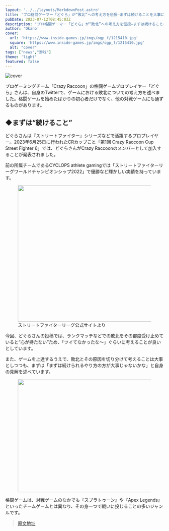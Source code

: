 ```yaml
---
layout: '../../layouts/MarkdownPost.astro'
title: 'プロ格闘ゲーマー「どぐら」が“敗北”への考え方を伝授―まずは続けることを大事に'
pubDate: 2023-07-12T08:45:03Z
description: 'プロ格闘ゲーマー「どぐら」が“敗北”への考え方を伝授―まずは続けることを大事に'
author: 'Okano'
cover:
  url: 'https://www.inside-games.jp/imgs/ogp_f/1215410.jpg'
  square: 'https://www.inside-games.jp/imgs/ogp_f/1215410.jpg'
  alt: "cover"
tags: ["news","游戏"]
theme: 'light'
featured: false
---
```


![cover](https://www.inside-games.jp/imgs/ogp_f/1215410.jpg)

<figure class="ctms-editor-twitter"><blockquote class="twitter-tweet" data-conversation=""><a href="https://twitter.com/maneater_dgr/status/1678619582817513472?s=20"></a></blockquote><script async="" charset="utf-8" src="https://platform.twitter.com/widgets.js"></script></figure>

プロゲーミングチーム「Crazy Raccoon」の格闘ゲームプロプレイヤー「どぐら」さんは、自身のTwitterで、ゲームにおける敗北についての考え方を述べました。格闘ゲームを始めたばかりの初心者だけでなく、他の対戦ゲームにも通ずるものがあります。

## ◆まずは“続けること”

どぐらさんは『ストリートファイター』シリーズなどで活躍するプロプレイヤー。2023年6月25日に行われたCRカップこと「第1回 Crazy Raccoon Cup Street Fighter 6」では、どぐらさんがCrazy Raccoonのメンバーとして加入することが発表されました。

前の所属チームであるCYCLOPS athlete gamingでは「ストリートファイターリーグワールドチャンピオンシップ2022」で優勝など輝かしい実績を持っています。

<figure class="ctms-editor-image"><img src="https://www.inside-games.jp/imgs/zoom/1215407.png" class="inline-article-image" width="640" height="433"><figcaption>ストリートファイターリーグ公式サイトより</figcaption></figure>

今回、どぐらさんの投稿では、ランクマッチなどでの敗北をその都度受け止めていると“心が持たない”ため、「ツイてなかったな～」ぐらいに考えることが良いとしています。

また、ゲームを上達するうえで、敗北とその原因を切り分けて考えることは大事としつつも、まずは「まずは続けられるやり方の方が大事じゃないかな」と自身の見解を述べています。

<figure class="ctms-editor-image"><img src="https://www.inside-games.jp/imgs/zoom/1215408.png" class="inline-article-image" width="640" height="359"></figure>

格闘ゲームは、対戦ゲームのなかでも『スプラトゥーン』や『Apex Legends』といったチームゲームとは異なり、その身一つで戦いに投じることの多いジャンルです。

>[原文地址](https://www.inside-games.jp/article/2023/07/12/147160.html)  